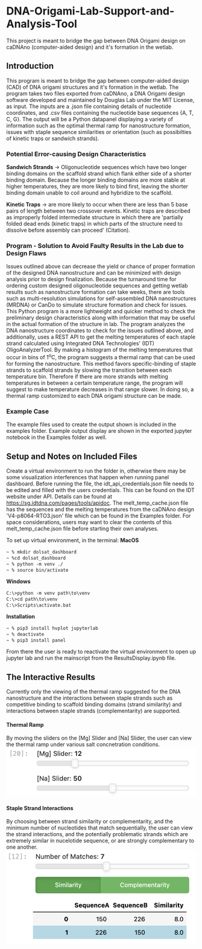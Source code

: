 # DNA-Origami-Lab-Support-and-Analysis-Tool
This project is meant to bridge the gap between DNA Origami design on caDNAno (computer-aided design) and it's formation in the wetlab.

## Introduction
This program is meant to bridge the gap between computer-aided design (CAD) of DNA origami structures and it's formation in the wetlab.
The program takes two files exported from caDNAno, a DNA Origami design software developed and maintained by Douglas Lab under the MIT License, as input.
The inputs are a .json file containing details of nucleotide coordinates, and .csv files containing the nucleotide base sequences {A, T, C, G}. 
The output will be a Python datapanel displaying a variety of information such as the optimal thermal ramp for nanostructure formation, issues with staple sequence similarities or orientation (such as possibilties of kinetic traps or sandwich strands).

### Potential Error-causing Design Characteristics
**Sandwich Strands** &rarr; Oligonucleotide sequences which have two longer binding domains on the scaffold strand which flank either side of a shorter binding domain. Because the longer binding domains are more stable at higher temperatures, they are more likely to bind first, leaving the shorter binding domain unable to coil around and hybridize to the scaffold.

**Kinetic Traps** &rarr; are more likely to occur when there are less than 5 base pairs of length between two crossover events. Kinetic traps are described as improperly folded intermediate structure in which there are 'partially folded dead ends (kinetic traps) in which parts of the structure need to dissolve before assembly can proceed' (Citation). 

### Program - Solution to Avoid Faulty Results in the Lab due to Design Flaws
Issues outlined above can decrease the yield or chance of proper formation of the designed DNA nanostructure and can be minimized with design analysis prior to design finalization. 
Because the turnaround time for ordering custom designed oligonucleotide sequences and getting wetlab results such as nanostructure formation can take weeks, there are tools such as multi-resolution simulations for self-assembled DNA nanostructures (MRDNA) or CanDo to simulate structure formation and check for issues.
This Python program is a more lightweight and quicker method to check the preliminary design characteristics along with information that may be useful in the actual formation of the structure in lab.
The program analyzes the DNA nanostructure coordinates to check for the issues outlined above, and additionally, uses a REST API to get the melting temperatures of each staple strand calculated using Integrated DNA Technologies' (IDT) OligoAnalyzerTool. 
By making a histogram of the melting temperatures that occur in bins of 1<sup>o</sup>C, the program suggests a thermal ramp that can be used for forming the nanostructure. This method favors specific-binding of staple strands to scaffold strands by slowing the transition between each temperature bin.
Therefore if there are more strands with melting temperatures in between a certain temperature range, the program will suggest to make temperature decreases in that range slower. 
In doing so, a thermal ramp customized to each DNA origami structure can be made. 

### Example Case
The example files used to create the output shown is included in the examples folder. Example output display are shown in the exported jupyter notebook in the Examples folder as well. 

## Setup and Notes on Included Files
Create a virtual environment to run the folder in, otherwise there may be some visualization interferences that happen when running panel dashboard. 
Before running the file, the idt_api_credentials.json file needs to be edited and filled with the users credentials. This can be found on the IDT website under API. Details can be found at https://sg.idtdna.com/pages/tools/apidoc. 
The melt_temp_cache.json file has the sequences and the melting temperatures from the caDNAno design 'V4-p8064-RTO3.json' file which can be found in the Examples folder. For space considerations, users may want to clear the contents of this melt_temp_cache.json file before starting their own analyses. 

To set up virtual environment, in the terminal:
**MacOS**
```
~ % mkdir dolsat_dashboard
~ %cd dolsat_dashboard
~ % python -m venv ./
~ % source bin/activate
```
**Windows**
```
C:\>python -m venv path\to\venv
C:\>cd path\to\venv
C:\>Scripts\activate.bat
```
**Installation** 
```
~ % pip3 install hvplot jupyterlab
~ % deactivate
~ % pip3 install panel
```
From there the user is ready to reactivate the virtual environment to open up jupyter lab and run the mainscript from the ResultsDisplay.ipynb file.

## The Interactive Results
Currently only the viewing of the thermal ramp suggested for the DNA nanostructure and the interactions between staple strands such as competitive binding to scaffold binding domains (strand similarity) and interactions between staple strands (complementarity) are supported. 
#### Thermal Ramp
By moving the sliders on the [Mg] Slider and [Na] Slider, the user can view the thermal ramp under various salt concnetration conditions. 
![Slider Image](salt_slider.png)
#### Staple Strand Interactions
By choosing between strand similarity or complementarity, and the minimum number of nucleotides that match sequentially, the user can view the strand interactions, and the potentially problematic strands which are extremely similar in nucelotide sequence, or are strongly complementary to one another.  
![similarity_selection](match_widget.png)
